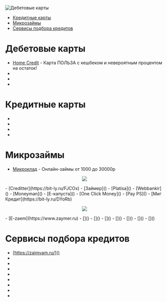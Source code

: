 





![Дебетовые карты](#Дебетовые_карты)
- [Кредитные карты](#Кредитные_карты)
- [Микрозаймы](#Микрозаймы)
- [Сервисы подбора кредитов](#Сервисы_подбора_кредитов)








# **Дебетовые карты**

- [Home Credit](https://bit-ly.ru/dozIy) - Карта ПОЛЬЗА с кешбеком и невероятным процентом на остаток!
- []()
- []()
- []()

# **Кредитные карты**

- []()
- []()
- []()
- []()

# **Микрозаймы**

- [Микроклад](https://bit-ly.ru/L6ezp) - Онлайн-займы от 1000 до 30000р
<p align="center">
  <img src="./static/maigret.png" />
</p>
- [Creditter](https://bit-ly.ru/FJCOx)
- [Займер]()
- [Platisa]()
- [Webbankir]()
- [Moneyman]()
- [Е-капуста]()
- [One Click Money]()
- [Pay PS]()
- [Миг Кредит](https://bit-ly.ru/DYoRb)
<p align="center">
  <img src="https://tlgur.com/d/8loO1E64" />
</p>
- [E-zaem](https://www.zaymer.ru)
- []()
- []()
- []()
- []()
- []()
- []()
- []()



# **Сервисы подбора кредитов**
- [https://zaimvam.ru/]()
- []()
- []()
- []()
- []()
- []()
- []()
- []()
- []()
